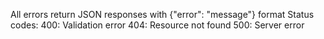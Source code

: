 All errors return JSON responses with {"error": "message"} format
Status codes:
400: Validation error
404: Resource not found
500: Server error
